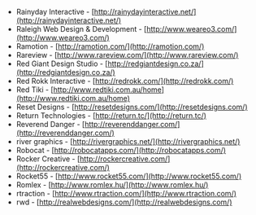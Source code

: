  * Rainyday Interactive - [http://rainydayinteractive.net/](http://rainydayinteractive.net/)
 * Raleigh Web Design & Development - [http://www.weareo3.com/](http://www.weareo3.com/)
 * Ramotion - [http://ramotion.com/](http://ramotion.com/)
 * Rareview - [http://www.rareview.com/](http://www.rareview.com/)
 * Red Giant Design Studio - [http://redgiantdesign.co.za/](http://redgiantdesign.co.za/)
 * Red Rokk Interactive - [http://redrokk.com/](http://redrokk.com/)
 * Red Tiki - [http://www.redtiki.com.au/home](http://www.redtiki.com.au/home)
 * Reset Designs - [http://resetdesigns.com/](http://resetdesigns.com/)
 * Return Technologies - [http://return.tc/](http://return.tc/)
 * Reverend Danger - [http://reverenddanger.com/](http://reverenddanger.com/)
 * river graphics - [http://rivergraphics.net/](http://rivergraphics.net/)
 * Robocat - [http://robocatapps.com/](http://robocatapps.com/)
 * Rocker Creative - [http://rockercreative.com/](http://rockercreative.com/)
 * Rocket55 - [http://www.rocket55.com/](http://www.rocket55.com/)
 * Romlex - [http://www.romlex.hu/](http://www.romlex.hu/)
 * rtraction - [http://www.rtraction.com/](http://www.rtraction.com/)
 * rwd - [http://realwebdesigns.com/](http://realwebdesigns.com/)